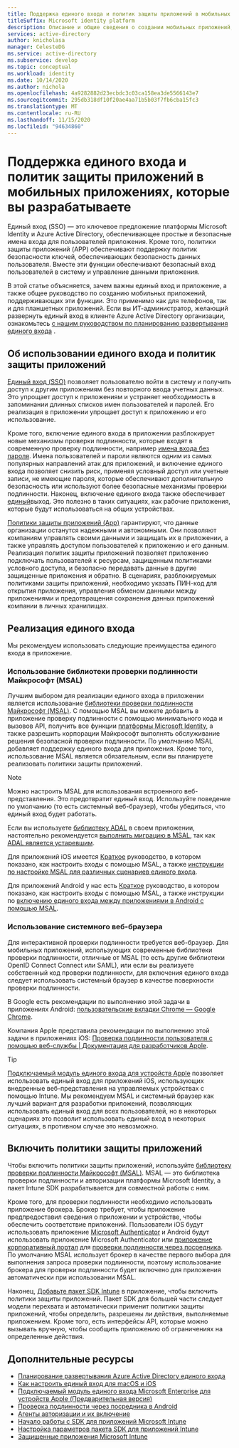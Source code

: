 ```yaml
---
title: Поддержка единого входа и политик защиты приложений в мобильных приложениях, которые вы разрабатываете | Службы
titleSuffix: Microsoft identity platform
description: Описание и общие сведения о создании мобильных приложений, поддерживающих единый вход и политики защиты приложений с помощью платформы удостоверений Майкрософт и интеграции с Azure Active Directory.
services: active-directory
author: knicholasa
manager: CelesteDG
ms.service: active-directory
ms.subservice: develop
ms.topic: conceptual
ms.workload: identity
ms.date: 10/14/2020
ms.author: nichola
ms.openlocfilehash: 4a9282882d23ecbdc3c03ca158ea3de5566143e7
ms.sourcegitcommit: 295db318df10f20ae4aa71b5b03f7fb6cba15fc3
ms.translationtype: MT
ms.contentlocale: ru-RU
ms.lasthandoff: 11/15/2020
ms.locfileid: "94634860"
---
```

# <a name="support-single-sign-on-and-app-protection-policies-in-mobile-apps-you-develop"></a>Поддержка единого входа и политик защиты приложений в мобильных приложениях, которые вы разрабатываете

Единый вход (SSO) — это ключевое предложение платформы Microsoft Identity и Azure Active Directory, обеспечивающее простые и безопасные имена входа для пользователей приложения. Кроме того, политики защиты приложений (APP) обеспечивают поддержку политик безопасности ключей, обеспечивающих безопасность данных пользователя. Вместе эти функции обеспечивают безопасный вход пользователей в систему и управление данными приложения.

В этой статье объясняется, зачем важны единый вход и приложение, а также общее руководство по созданию мобильных приложений, поддерживающих эти функции. Это применимо как для телефонов, так и для планшетных приложений. Если вы ИТ-администратор, желающий развернуть единый вход в клиенте Azure Active Directory организации, ознакомьтесь [с нашим руководством по планированию развертывания единого входа](../manage-apps/plan-sso-deployment.md) .

## <a name="about-single-sign-on-and-app-protection-policies"></a>Об использовании единого входа и политик защиты приложений

[Единый вход (SSO)](../manage-apps/plan-sso-deployment.md) позволяет пользователю войти в систему и получить доступ к другим приложениям без повторного ввода учетных данных. Это упрощает доступ к приложениям и устраняет необходимость в запоминании длинных списков имен пользователей и паролей. Его реализация в приложении упрощает доступ к приложению и его использование.

Кроме того, включение единого входа в приложении разблокирует новые механизмы проверки подлинности, которые входят в современную проверку подлинности, например [имена входа без пароля](../authentication/concept-authentication-passwordless.md). Имена пользователей и пароли являются одним из самых популярных направлений атак для приложений, и включение единого входа позволяет снизить риск, применяя условный доступ или учетные записи, не имеющие пароля, которые обеспечивают дополнительную безопасность или используют более безопасные механизмы проверки подлинности. Наконец, включение единого входа также обеспечивает [единый](v2-protocols-oidc.md#single-sign-out)выход. Это полезно в таких ситуациях, как рабочие приложения, которые будут использоваться на общих устройствах.

[Политики защиты приложений (App)](/mem/intune/apps/app-protection-policy) гарантируют, что данные организации останутся надежными и автономными. Они позволяют компаниям управлять своими данными и защищать их в приложении, а также управлять доступом пользователей к приложению и его данным. Реализация политик защиты приложений позволяет приложению подключать пользователей к ресурсам, защищенным политиками условного доступа, и безопасно передавать данные в другие защищенные приложения и обратно. В сценариях, разблокируемых политиками защиты приложений, необходимо указать ПИН-код для открытия приложения, управления обменом данными между приложениями и предотвращения сохранения данных приложений компании в личных хранилищах.

## <a name="implementing-single-sign-on"></a>Реализация единого входа

Мы рекомендуем использовать следующие преимущества единого входа в приложение.

### <a name="use-microsoft-authentication-library-msal"></a>Использование библиотеки проверки подлинности Майкрософт (MSAL)

Лучшим выбором для реализации единого входа в приложении является использование [библиотеки проверки подлинности Майкрософт (MSAL)](msal-overview.md). С помощью MSAL вы можете добавить в приложение проверку подлинности с помощью минимального кода и вызовов API, получить все функции [платформы Microsoft Identity](/azure/active-directory/develop/), а также разрешить корпорации Майкрософт выполнять обслуживание решения безопасной проверки подлинности. По умолчанию MSAL добавляет поддержку единого входа для приложения. Кроме того, использование MSAL является обязательным, если вы планируете реализовать политики защиты приложений.

> [!NOTE]
> Можно настроить MSAL для использования встроенного веб-представления. Это предотвратит единый вход. Используйте поведение по умолчанию (то есть системный веб-браузер), чтобы убедиться, что единый вход будет работать.

Если вы используете [библиотеку ADAL](../azuread-dev/active-directory-authentication-libraries.md) в своем приложении, настоятельно рекомендуется [выполнить миграцию в MSAL](msal-migration.md), так как [ADAL является устаревшим](https://techcommunity.microsoft.com/t5/azure-active-directory-identity/update-your-applications-to-use-microsoft-authentication-library/ba-p/1257363).

Для приложений iOS имеется [Краткое](quickstart-v2-ios.md) руководство, в котором показано, как настроить входы с помощью MSAL, а также [инструкции по настройке MSAL для различных сценариев единого входа](single-sign-on-macos-ios.md).

Для приложений Android у нас есть [Краткое](quickstart-v2-android.md) руководство, в котором показано, как настроить входы с помощью MSAL, а также инструкции по [включению единого входа между приложениями в Android с помощью MSAL](msal-android-single-sign-on.md).

### <a name="use-the-system-web-browser"></a>Использование системного веб-браузера

Для интерактивной проверки подлинности требуется веб-браузер. Для мобильных приложений, использующих современные библиотеки проверки подлинности, отличные от MSAL (то есть другие библиотеки OpenID Connect Connect или SAML), или если вы реализуете собственный код проверки подлинности, для включения единого входа следует использовать системный браузер в качестве поверхности проверки подлинности.

В Google есть рекомендации по выполнению этой задачи в приложениях Android: [пользовательские вкладки Chrome — Google Chrome](https://developer.chrome.com/multidevice/android/customtabs).

Компания Apple представила рекомендации по выполнению этой задачи в приложениях iOS: [Проверка подлинности пользователя с помощью веб-службы | Документация для разработчиков Apple](https://developer.apple.com/documentation/authenticationservices/authenticating_a_user_through_a_web_service).

> [!TIP]
> [Подключаемый модуль единого входа для устройств Apple](apple-sso-plugin.md) позволяет использовать единый вход для приложений iOS, использующих внедренные веб-представления на управляемых устройствах с помощью Intune. Мы рекомендуем MSAL и системный браузер как лучший вариант для разработки приложений, позволяющих использовать единый вход для всех пользователей, но в некоторых сценариях это позволит использовать единый вход в некоторых ситуациях, в противном случае это невозможно.

## <a name="enable-app-protection-policies"></a>Включить политики защиты приложений

Чтобы включить политики защиты приложений, используйте [библиотеку проверки подлинности Майкрософт (MSAL)](msal-overview.md). MSAL — это библиотека проверки подлинности и авторизации платформы Microsoft Identity, а пакет Intune SDK разрабатывается для совместной работы с ним.

Кроме того, для проверки подлинности необходимо использовать приложение брокера. Брокер требует, чтобы приложение предпредоставил сведения о приложении и устройстве, чтобы обеспечить соответствие приложений. Пользователи iOS будут использовать приложение [Microsoft Authenticator](../user-help/user-help-auth-app-sign-in.md) и Android будут использовать приложение Microsoft Authenticator или [приложение корпоративный портал](https://play.google.com/store/apps/details?id=com.microsoft.windowsintune.companyportal) для [проверки подлинности через посредника](brokered-auth.md). По умолчанию MSAL использует брокер в качестве первого выбора для выполнения запроса проверки подлинности, поэтому использование брокера для проверки подлинности будет включено для приложения автоматически при использовании MSAL.

Наконец, [Добавьте пакет SDK Intune](/mem/intune/developer/app-sdk-get-started) в приложение, чтобы включить политики защиты приложений. Пакет SDK для большей части следует модели перехвата и автоматически применит политики защиты приложений, чтобы определить, разрешены ли действия, выполняемые приложением. Кроме того, есть интерфейсы API, которые можно вызывать вручную, чтобы сообщить приложению об ограничениях на определенные действия.

## <a name="additional-resources"></a>Дополнительные ресурсы

- [Планирование развертывания Azure Active Directory единого входа](../manage-apps/plan-sso-deployment.md)
- [Как настроить единый вход для macOS и iOS](single-sign-on-macos-ios.md)
- [Подключаемый модуль единого входа Microsoft Enterprise для устройств Apple (Предварительная версия)](apple-sso-plugin.md)
- [Проверка подлинности через посредника в Android](brokered-auth.md)
- [Агенты авторизации и их включение](authorization-agents.md)
- [Начало работы с SDK для приложений Microsoft Intune](/mem/intune/developer/app-sdk-get-started)
- [Настройка параметров пакета SDK для приложений Intune](/mem/intune/developer/app-sdk-ios#configure-settings-for-the-intune-app-sdk)
- [Защищенные приложения Microsoft Intune](/mem/intune/apps/apps-supported-intune-apps)
